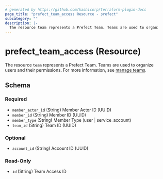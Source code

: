 ```yaml
---
# generated by https://github.com/hashicorp/terraform-plugin-docs
page_title: "prefect_team_access Resource - prefect"
subcategory: ""
description: |-
  The resource team represents a Prefect Team. Teams are used to organize users and their permissions. For more information, see manage teams https://docs.prefect.io/v3/manage/cloud/manage-users/manage-teams.
---
```


# prefect_team_access (Resource)

The resource `team` represents a Prefect Team. Teams are used to organize users and their permissions. For more information, see [manage teams](https://docs.prefect.io/v3/manage/cloud/manage-users/manage-teams).



<!-- schema generated by tfplugindocs -->
## Schema

### Required

- `member_actor_id` (String) Member Actor ID (UUID)
- `member_id` (String) Member ID (UUID)
- `member_type` (String) Member Type (user | service_account)
- `team_id` (String) Team ID (UUID)

### Optional

- `account_id` (String) Account ID (UUID)

### Read-Only

- `id` (String) Team Access ID
